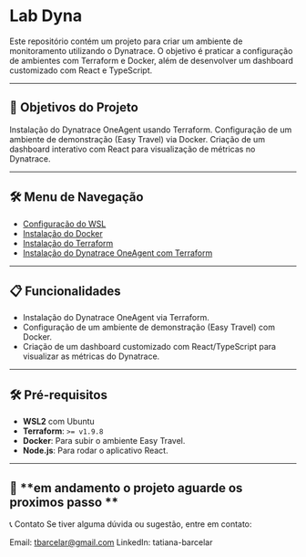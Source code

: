 # Lab Dyna

Este repositório contém um projeto para criar um ambiente de monitoramento utilizando o Dynatrace. O objetivo é praticar a configuração de ambientes com Terraform e Docker, além de desenvolver um dashboard customizado com React e TypeScript.

---

## 🚀 **Objetivos do Projeto**
Instalação do Dynatrace OneAgent usando Terraform.
Configuração de um ambiente de demonstração (Easy Travel) via Docker.
Criação de um dashboard interativo com React para visualização de métricas no Dynatrace.

---

## 🛠️ **Menu de Navegação**
- <a href="https://github.com/tbarcelar/lab-dyna/blob/main/01-configurar-wsl.md">Configuração do WSL</a>
- <a href="https://github.com/tbarcelar/lab-dyna/blob/main/02-instalar-docker.md">Instalação do Docker</a>
- <a href="https://github.com/tbarcelar/lab-dyna/blob/main/03-instalar-terraform.md">Instalação do Terraform</a>
- <a href="https://github.com/tbarcelar/lab-dyna/blob/main/04-instalar-dynatrace-oneagent.md">Instalação do Dynatrace OneAgent com Terraform</a>


---

## 📋 **Funcionalidades**
- Instalação do Dynatrace OneAgent via Terraform.
- Configuração de um ambiente de demonstração (Easy Travel) com Docker.
- Criação de um dashboard customizado com React/TypeScript para visualizar as métricas do Dynatrace.

---

## 🛠️ **Pré-requisitos**
- **WSL2** com Ubuntu
- **Terraform**: `>= v1.9.8`
- **Docker**: Para subir o ambiente Easy Travel.
- **Node.js**: Para rodar o aplicativo React.

---

## 🚀 **em andamento o projeto aguarde os proximos passo **



📞 Contato
Se tiver alguma dúvida ou sugestão, entre em contato:

Email: tbarcelar@gmail.com
LinkedIn: tatiana-barcelar